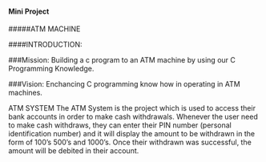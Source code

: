#### Mini Project
 
#####ATM MACHINE

####INTRODUCTION:

###Mission:
Building a c program to an ATM machine  by 
using our C Programming Knowledge.

###Vision:
Enchancing C programming know how in operating in ATM machines.

ATM SYSTEM
The ATM System is the project which is used to access their bank accounts in order to make cash withdrawals. 
Whenever the user need to make cash withdraws, they can enter their PIN number (personal identification number) and it will display the amount to be withdrawn in the form of 100’s 500’s and 1000’s. 
Once their withdrawn was successful, the amount will be debited in their account.

